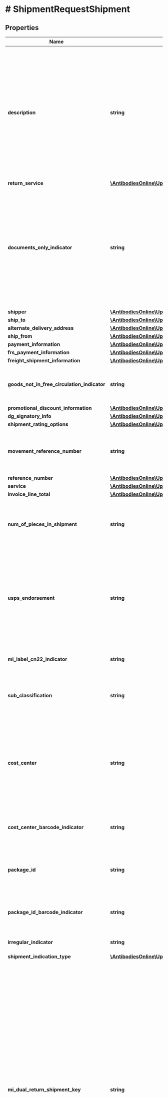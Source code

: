 # # ShipmentRequestShipment

## Properties

Name | Type | Description | Notes
------------ | ------------- | ------------- | -------------
**description** | **string** | The Description of Goods for the shipment. Applies to international and domestic shipments.   Provide a detailed description of items being shipped for documents and non-documents.   Examples: \&quot;annual reports\&quot; and \&quot;9 mm steel screws\&quot;.  Required if all of the listed conditions are true:  ShipFrom and ShipTo countries or territories are not the same; The packaging type is not UPS Letter; The ShipFrom and or ShipTo countries or territories are not in the European Union or the ShipFrom and ShipTo countries or territories are both in the European Union and the shipments service type is not UPS Standard. | [optional]
**return_service** | [**\AntibodiesOnline\UpsApi\Shipping\Model\ShipmentReturnService**](ShipmentReturnService.md) |  | [optional]
**documents_only_indicator** | **string** | Indicates a shipment contains written, typed, or printed communication of no commercial value.   If DocumentsOnly is not specified then it implies that the shipment contains non documents or documents of commercial value.   Default is a shipment contains non- documents or documents of commercial value.  This is an empty tag, any value inside is ignored.   Valid only for shipments with different origin and destination countries or territories. The origin country or territory is not US, and the destination country or territory is not CA, PR or MX. | [optional]
**shipper** | [**\AntibodiesOnline\UpsApi\Shipping\Model\ShipmentShipper**](ShipmentShipper.md) |  |
**ship_to** | [**\AntibodiesOnline\UpsApi\Shipping\Model\ShipmentShipTo**](ShipmentShipTo.md) |  |
**alternate_delivery_address** | [**\AntibodiesOnline\UpsApi\Shipping\Model\ShipmentAlternateDeliveryAddress**](ShipmentAlternateDeliveryAddress.md) |  | [optional]
**ship_from** | [**\AntibodiesOnline\UpsApi\Shipping\Model\ShipmentShipFrom**](ShipmentShipFrom.md) |  | [optional]
**payment_information** | [**\AntibodiesOnline\UpsApi\Shipping\Model\ShipmentPaymentInformation**](ShipmentPaymentInformation.md) |  | [optional]
**frs_payment_information** | [**\AntibodiesOnline\UpsApi\Shipping\Model\ShipmentFRSPaymentInformation**](ShipmentFRSPaymentInformation.md) |  | [optional]
**freight_shipment_information** | [**\AntibodiesOnline\UpsApi\Shipping\Model\ShipmentFreightShipmentInformation**](ShipmentFreightShipmentInformation.md) |  | [optional]
**goods_not_in_free_circulation_indicator** | **string** | Goods Not In Free Circulation indicator.  This is an empty tag, any value inside is ignored. This indicator is invalid for a package type of UPS Letter and DocumentsOnly. | [optional]
**promotional_discount_information** | [**\AntibodiesOnline\UpsApi\Shipping\Model\ShipmentPromotionalDiscountInformation**](ShipmentPromotionalDiscountInformation.md) |  | [optional]
**dg_signatory_info** | [**\AntibodiesOnline\UpsApi\Shipping\Model\ShipmentDGSignatoryInfo**](ShipmentDGSignatoryInfo.md) |  | [optional]
**shipment_rating_options** | [**\AntibodiesOnline\UpsApi\Shipping\Model\ShipmentShipmentRatingOptions**](ShipmentShipmentRatingOptions.md) |  | [optional]
**movement_reference_number** | **string** | Movement Reference Number (MRN) information.  Must contain alphanumeric characters only. Must be a length of 18 characters. The 3rd and 4th Characters must be the Shipper country or territory ISO Code. | [optional]
**reference_number** | [**\AntibodiesOnline\UpsApi\Shipping\Model\ShipmentReferenceNumber[]**](ShipmentReferenceNumber.md) |  | [optional]
**service** | [**\AntibodiesOnline\UpsApi\Shipping\Model\ShipmentService**](ShipmentService.md) |  |
**invoice_line_total** | [**\AntibodiesOnline\UpsApi\Shipping\Model\ShipmentInvoiceLineTotal**](ShipmentInvoiceLineTotal.md) |  | [optional]
**num_of_pieces_in_shipment** | **string** | Total number of pieces in all pallets in a UPS Worldwide Express Freight Shipment.  It is required for UPS Worldwide Express Freight and UPS Worldwide Express Freight Midday Shipment. Valid values are 1 to 99999. | [optional]
**usps_endorsement** | **string** | USPS Endorsement. Valid values:  1 &#x3D; Return Service Requested  2 &#x3D; Forwarding Service Requested  3 &#x3D; Address Service Requested  4 &#x3D; Change Service Requested and  5 &#x3D; No Service Selected.  Note: For International Mail Innovations shipments use No Service Selected. International Mail Innovations shipments are applicable for Priority Mail Innovations and Mail Innovations Economy Mail Innovations services only.  Required for Mail Innovations forward shipments. | [optional]
**mi_label_cn22_indicator** | **string** | Indicates single label with both MI label and CN22 form.  International CN22 form is required. | [optional]
**sub_classification** | **string** | A component encoded on the barcode of the Mail Innovations label.   Valid values:  IR &#x3D; Irregular MA &#x3D; Machineable SubClass is only required if the customer&#39;s contract have them subclass the package not UPS. | [optional]
**cost_center** | **string** | Customer assigned identifier for report and billing summarization displays to the right of the Cost Center title.  Required for Mail Innovations Return shipments. It is shown on the bottom of the shipping label as reference 2.  Cost Center length is alphanumeric with a max length of 30 for Mail Innovations forward shipments.  Cost Center length is numeric with a max length of 4 for Mail Innovations Return shipments. | [optional]
**cost_center_barcode_indicator** | **string** | Presence/Absence indicator. Presence of this indicator means that the customer is requesting for the CostCenter field to be barcoded at the bottom of the label. | [optional]
**package_id** | **string** | Customer-assigned unique piece identifier that returns visibility events.  Required only for Mail Innovations forward shipments. Alpha numeric values only. It is shown on the bottom of the shipping label as reference 1. | [optional]
**package_id_barcode_indicator** | **string** | Presence/Absence indicator. Presence of this indicator means that the customer is requesting for the PackageID field to be barcoded at the bottom of the label. | [optional]
**irregular_indicator** | **string** | Mail classification defined by the USPS.   Valid values:  1 &#x3D; Balloon 2 &#x3D; Oversize 3 &#x3D; Not Applicable | [optional]
**shipment_indication_type** | [**\AntibodiesOnline\UpsApi\Shipping\Model\ShipmentShipmentIndicationType[]**](ShipmentShipmentIndicationType.md) |  | [optional]
**mi_dual_return_shipment_key** | **string** | MIDualReturnShipmentKey is unique key required to process Mail Innovations Dual Return Shipment.   The unique identifier (key) would be returned in response of first phase of Mail Innovations Dual Return Shipments.   This unique identifier (key) would be part of request for second phase of Mail Innovations Dual Return Shipments.  Format:  For Package return shipments, the package tracking number is concatenated with the system time (YYYY-MM-DDHH.MM.SS.NNN), followed by service code.   For MI Return shipments, the Mail Manifest ID (MMI) is concatenated with the system time.  The unique identifier (key) is required to link the package and the Mail Innovations portion of Dual Return shipment.   If unique identifier (key) is empty in the request for UPS Mail Innovations Return Service, the request will be treated as the first phase of the Mail Innovations Dual Returns Request.   If the MIDualReturnShipmentIndicator is present with empty or null MIDualReturnShipmentKey in UPS Package Return Shipment, the request will be treated as the first phase of Dual MI Return Label Shipment.   This field would be ignored if MIDualReturnShipmentIndicator is not present in UPS Package Return Shipment request. | [optional]
**mi_dual_return_shipment_indicator** | **string** | MIDualReturnShipmentIndicator is an indicator to identify a Package Shipment is part of UPS Mail Innovations Dual Label Shipment.   Its presence means Package Shipment is part of UPS Mail Innovations Dual Label shipment.  If the indicator is present in Package Shipment request, shipment would be considered as part of a Dual Mail Innovations Returns.   This indicator is not valid with UPS Mail Innovations Returns Service code. | [optional]
**rating_method_requested_indicator** | **string** | Presence/Absence Indicator. Any value inside is ignored. RatingMethodRequestedIndicator is an indicator. If present, Billable Weight Calculation method information and Rating Method information would be returned in response. | [optional]
**tax_information_indicator** | **string** | Presence/Absence Indicator. Any value inside is ignored. TaxInformationIndicator is an indicator. If present, any taxes that may be applicable to a shipment would be returned in response. If this indicator is requested with NegotiatedRatesIndicator, Tax related information, if applicable, would be returned only for Negotiated Rates and not for Published Rates. The Tax related information includes any type of Taxes, corresponding Monetary Values, Total Charges with Taxes and disclaimers (if applicable) would be returned in response. | [optional]
**shipment_service_options** | [**\AntibodiesOnline\UpsApi\Shipping\Model\ShipmentShipmentServiceOptions**](ShipmentShipmentServiceOptions.md) |  | [optional]
**locale** | **string** | Represents 5 character ISO Locale that allows the user to request Reference Number Code on Label, Label instructions and Receipt instructions (if applicable) in desired language.  Locale is specified by the combination of language code and country or territory code - 2 character language code and 2 character country or territory code seperated by an underscore (&#39;_&#39;) character.  If Locale element is requested along with LabelLinksIndicator, the URL to retrieve Label and Receipts (if applicable) will be returned in the requested Locale. Please note only LabelURL and ReceiptURL (if applicable) will be returned. LocalLanguageLabelURL and LocalLanguageReceiptURL will not be returned if Locale element is present in request. Queen&#39;s English (en_GB) is the default | [optional]
**shipment_value_threshold_code** | **string** | Shipment Value Threshold Code. 01 &#x3D; Shipment value is below or equals to threshold value 02 &#x3D; Shipment value is above threshold value.     NA &#x3D; Not Applicable | [optional]
**master_carton_id** | **string** | Master Carton ID. If Economy Service (17 or 72) : Economy Shipment will be associated with given Master Carton ID. If Non-Economy Service: Master Carton Shipment will be created for given Master Carton ID. | [optional]
**master_carton_indicator** | **string** | Master Carton Indicator. Presence of the indicator means Master Carton ID will be created and returned to client.  This is an empty tag, any value inside is ignored.                                                                  MasterCartonIndicator is only valid with Econmoy Shipment (Service Code 17 or 72). Will be ignored if master carton id present. | [optional]
**shipment_date** | **string** | User can send up to 7 days in the future with current date as day zero. Format: YYYYMMDD | [optional]
**package** | [**\AntibodiesOnline\UpsApi\Shipping\Model\ShipmentPackage[]**](ShipmentPackage.md) |  |

[[Back to Model list]](../../README.md#models) [[Back to API list]](../../README.md#endpoints) [[Back to README]](../../README.md)

